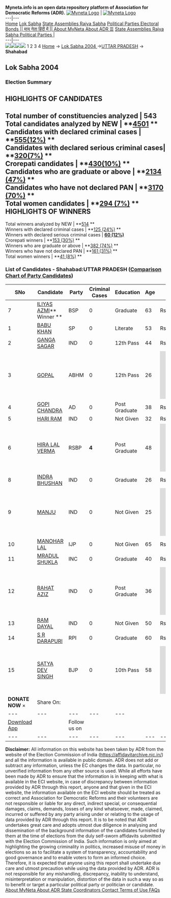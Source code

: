 **Myneta.info is an open data repository platform of Association for Democratic Reforms (ADR).**
[![Myneta Logo](https://www.myneta.info/lib/img/myneta-logo.png)](https://www.myneta.info/) | [![Myneta Logo](https://www.myneta.info/lib/img/adr-logo.png)](https://adrindia.org)  
---|---  
[Home](https://www.myneta.info/) [Lok Sabha](https://www.myneta.info/#ls "Lok Sabha") [ State Assemblies ](https://www.myneta.info/#sa "State Assemblies") [Rajya Sabha](https://www.myneta.info/#rs "Rajya Sabha") [Political Parties ](https://www.myneta.info/party "Political Parties") [ Electoral Bonds ](https://www.myneta.info/electoral_bonds "Electoral Bonds") [ || माय नेता हिंदी में || ](https://translate.google.co.in/translate?prev=hp&hl=en&js=y&u=www.myneta.info&sl=en&tl=hi&history_state0=) [ About MyNeta ](https://adrindia.org/content/about-myneta) [ About ADR ](https://adrindia.org/about-adr/who-we-are) [☰](javascript:void\(0\))
[ State Assemblies ](https://www.myneta.info/#sa "State Assemblies") [ Rajya Sabha ](https://www.myneta.info/#rs "Rajya Sabha") [ Political Parties ](https://www.myneta.info/party "Political Parties")
|   
---|---  
![](https://www.myneta.info/lib/img/banner/banner-1.png)![](https://www.myneta.info/lib/img/banner/banner-2.png)![](https://www.myneta.info/lib/img/banner/banner-3.png)![](https://www.myneta.info/lib/img/banner/banner-4.png)
1  2  3  4 
[Home](https://www.myneta.info/) → [Lok Sabha 2004 ](https://www.myneta.info/loksabha2004/)→[UTTAR PRADESH](https://www.myneta.info/loksabha2004/index.php?action=show_constituencies&state_id=24) → **Shahabad**
### 
## Lok Sabha 2004 
###  Election Summary 
HIGHLIGHTS OF CANDIDATES  
---  
Total number of constituencies analyzed |  543   
Total candidates analyzed by NEW | **[4501](https://www.myneta.info/loksabha2004/index.php?action=summary&subAction=candidates_analyzed&sort=candidate#summary) **  
Candidates with declared criminal cases | **[555(12%)](https://www.myneta.info/loksabha2004/index.php?action=summary&subAction=crime&sort=candidate#summary) **  
Candidates with declared serious criminal cases| **[320(7%)](https://www.myneta.info/loksabha2004/index.php?action=summary&subAction=serious_crime&sort=candidate#summary) **  
Crorepati candidates | **[430(10%)](https://www.myneta.info/loksabha2004/index.php?action=summary&subAction=crorepati&sort=candidate#summary) **  
Candidates who are graduate or above | **[2134 (47%)](https://www.myneta.info/loksabha2004/index.php?action=summary&subAction=education&sort=candidate#summary) **  
Candidates who have not declared PAN | **[3170 (70%)](https://www.myneta.info/loksabha2004/index.php?action=summary&subAction=without_pan&sort=candidate#summary) **  
Total women candidates | **[294 (7%)](https://www.myneta.info/loksabha2004/index.php?action=summary&subAction=women_candidate&sort=candidate#summary) **  
HIGHLIGHTS OF WINNERS  
---  
Total winners analyzed by NEW | **[514](https://www.myneta.info/loksabha2004/index.php?action=summary&subAction=winner_analyzed&sort=candidate#summary) **  
Winners with declared criminal cases | **[125 (24%)](https://www.myneta.info/loksabha2004/index.php?action=summary&subAction=winner_crime&sort=candidate#summary) **  
Winners with declared serious criminal cases | **[60 (12%)](https://www.myneta.info/loksabha2004/index.php?action=summary&subAction=winner_serious_crime&sort=candidate#summary)**  
Crorepati winners | **[153 (30%)](https://www.myneta.info/loksabha2004/index.php?action=summary&subAction=winner_crorepati&sort=candidate#summary) **  
Winners who are graduate or above | **[382 (74%)](https://www.myneta.info/loksabha2004/index.php?action=summary&subAction=winner_education&sort=candidate#summary) **  
Winners who have not declared PAN | **[161 (31%)](https://www.myneta.info/loksabha2004/index.php?action=summary&subAction=winner_without_pan&sort=candidate#summary) **  
Total women winners | **[41 (8%)](https://www.myneta.info/loksabha2004/index.php?action=summary&subAction=winner_women&sort=candidate#summary) **  
### List of Candidates - Shahabad:UTTAR PRADESH ([Comparison Chart of Party Candidates](https://www.myneta.info/loksabha2004/comparisonchart.php?constituency_id=428))
SNo | Candidate| Party| Criminal Cases| Education| Age| Total Assets| Liabilities  
---|---|---|---|---|---|---|---  
7  | [ILIYAS AZMI](https://www.myneta.info/loksabha2004/candidate.php?candidate_id=4921)** Winner ** | BSP | 0 | Graduate| 63 | Rs 1,96,83,626 ~ 1 Crore+ | Rs 0 ~   
1  | [BABU KHAN](https://www.myneta.info/loksabha2004/candidate.php?candidate_id=4923) | SP | 0 | Literate| 53 | Rs 83,63,801 ~ 83 Lacs+ | Rs 0 ~   
2  | [GANGA SAGAR](https://www.myneta.info/loksabha2004/candidate.php?candidate_id=4935) | IND | 0 | 12th Pass| 44 | Rs 2,59,668 ~ 2 Lacs+ | Rs 0 ~   
3  | [GOPAL](https://www.myneta.info/loksabha2004/candidate.php?candidate_id=4927) | ABHM | 0 | 12th Pass| 26 | ![](https://myneta.info/image_v2.php?myneta_folder=loksabha2004&candidate_id=4927&col=ta) | ![](https://myneta.info/image_v2.php?myneta_folder=loksabha2004&candidate_id=4927&col=lia)  
4  | [GOPI CHANDRA](https://www.myneta.info/loksabha2004/candidate.php?candidate_id=4926) | AD | 0 | Post Graduate| 38 | Rs 4,14,500 ~ 4 Lacs+ | Rs 0 ~   
5  | [HARI RAM](https://www.myneta.info/loksabha2004/candidate.php?candidate_id=4925) | IND | 0 | Not Given| 32 | Rs 1,88,000 ~ 1 Lacs+ | Rs 0 ~   
6  | [HIRA LAL VERMA](https://www.myneta.info/loksabha2004/candidate.php?candidate_id=4931) | RSBP | **4** | Post Graduate| 48 | ![](https://myneta.info/image_v2.php?myneta_folder=loksabha2004&candidate_id=4931&col=ta) | ![](https://myneta.info/image_v2.php?myneta_folder=loksabha2004&candidate_id=4931&col=lia)  
8  | [INDRA BHUSHAN](https://www.myneta.info/loksabha2004/candidate.php?candidate_id=4933) | IND | 0 | Graduate| 26 | Rs 2,55,000 ~ 2 Lacs+ | Rs 16,000 ~ 16 Thou+  
9  | [MANJU](https://www.myneta.info/loksabha2004/candidate.php?candidate_id=4929) | IND | 0 | Not Given| 25 | ![](https://myneta.info/image_v2.php?myneta_folder=loksabha2004&candidate_id=4929&col=ta) | ![](https://myneta.info/image_v2.php?myneta_folder=loksabha2004&candidate_id=4929&col=lia)  
10  | [MANOHAR LAL](https://www.myneta.info/loksabha2004/candidate.php?candidate_id=4934) | IJP | 0 | Not Given| 65 | Rs 23,67,000 ~ 23 Lacs+ | Rs 58,500 ~ 58 Thou+  
11  | [MRADUL SHUKLA](https://www.myneta.info/loksabha2004/candidate.php?candidate_id=4924) | INC | 0 | Graduate| 40 | Rs 48,58,172 ~ 48 Lacs+ | Rs 34,723 ~ 34 Thou+  
12  | [RAHAT AZIZ](https://www.myneta.info/loksabha2004/candidate.php?candidate_id=4930) | IND | 0 | Post Graduate| 36 | ![](https://myneta.info/image_v2.php?myneta_folder=loksabha2004&candidate_id=4930&col=ta) | ![](https://myneta.info/image_v2.php?myneta_folder=loksabha2004&candidate_id=4930&col=lia)  
13  | [RAM DAYAL](https://www.myneta.info/loksabha2004/candidate.php?candidate_id=4932) | IND | 0 | Not Given| 50 | Rs 4,30,000 ~ 4 Lacs+ | Rs 0 ~   
14  | [S R DARAPURI](https://www.myneta.info/loksabha2004/candidate.php?candidate_id=4928) | RPI | 0 | Graduate| 60 | Rs 18,21,750 ~ 18 Lacs+ | Rs 72,260 ~ 72 Thou+  
15  | [SATYA DEV SINGH](https://www.myneta.info/loksabha2004/candidate.php?candidate_id=4922) | BJP | 0 | 10th Pass| 58 | ![](https://myneta.info/image_v2.php?myneta_folder=loksabha2004&candidate_id=4922&col=ta) | ![](https://myneta.info/image_v2.php?myneta_folder=loksabha2004&candidate_id=4922&col=lia)  
|  **DONATE NOW** × |  Share On:  | [](https://api.whatsapp.com/send?text=https%3A%2F%2Fmyneta.info%2Fpunjab2022%2Findex.php%3Faction%3Dshow_constituencies%26state_id%3D19) | [](https://www.facebook.com/sharer/sharer.php?u=https%3A%2F%2Fmyneta.info%2Fpunjab2022%2Findex.php%3Faction%3Dshow_constituencies%26state_id%3D19) | [](https://twitter.com/share?url=https%3A%2F%2Fmyneta.info%2Fpunjab2022%2Findex.php%3Faction%3Dshow_constituencies%26state_id%3D19)  
---|---|---|---|---  
| [ Download App ](https://play.google.com/store/apps/details?id=com.webrosoft.myneta1&pcampaignid=pcampaignidMKT-Other-global-all-co-prtnr-py-PartBadge-Mar2515-1) | [](https://play.google.com/store/apps/details?id=com.webrosoft.myneta1&pcampaignid=pcampaignidMKT-Other-global-all-co-prtnr-py-PartBadge-Mar2515-1) |  Follow us on  | [](https://www.facebook.com/adrindia.org/) | [](https://twitter.com/adrspeaks) | [](https://groups.google.com/g/national-election-watch?hl=en&pli=1) | [](https://www.instagram.com/adrspeaks/) | [](https://www.youtube.com/user/adrspeaks) | [](https://sharechat.com/profile/adrspeaks)  
---|---|---|---|---|---|---|---|---  
**Disclaimer:** All information on this website has been taken by ADR from the website of the Election Commission of India (https://affidavitarchive.nic.in/) and all the information is available in public domain. ADR does not add or subtract any information, unless the EC changes the data. In particular, no unverified information from any other source is used. While all efforts have been made by ADR to ensure that the information is in keeping with what is available in the ECI website, in case of discrepancy between information provided by ADR through this report, anyone and that given in the ECI website, the information available on the ECI website should be treated as correct and Association for Democratic Reforms and their volunteers are not responsible or liable for any direct, indirect special, or consequential damages, claims, demands, losses of any kind whatsoever, made, claimed, incurred or suffered by any party arising under or relating to the usage of data provided by ADR through this report. It is to be noted that ADR undertakes great care and adopts utmost due diligence in analysing and dissemination of the background information of the candidates furnished by them at the time of elections from the duly self-sworn affidavits submitted with the Election Commission of India. Such information is only aimed at highlighting the growing criminality in politics, increased misuse of money in elections so as to facilitate a system of transparency, accountability and good governance and to enable voters to form an informed choice. Therefore, it is expected that anyone using this report shall undertake due care and utmost precaution while using the data provided by ADR. ADR is not responsible for any mishandling, discrepancy, inability to understand, misinterpretation or manipulation, distortion of the data in such a way so as to benefit or target a particular political party or politician or candidate. 
[ About MyNeta ](https://adrindia.org/content/about-myneta) [ About ADR ](https://adrindia.org/about-adr/who-we-are) [ State Coordinators ](https://adrindia.org/about-adr/state-coordinators) [ Contact ](https://adrindia.org/contact-us) [ Terms of Use ](https://adrindia.org/content/adr-terms-use) [ FAQs ](https://adrindia.org/content/faqs)
